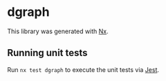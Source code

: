 # dgraph

This library was generated with [Nx](https://nx.dev).

## Running unit tests

Run `nx test dgraph` to execute the unit tests via [Jest](https://jestjs.io).
